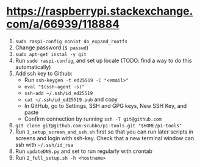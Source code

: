 # https://raspberrypi.stackexchange.com/a/66939/118884
1. `sudo raspi-config nonint do_expand_rootfs`
2. Change password (`$ passwd`)
3. `sudo apt-get instal -y git`
4. Run `sudo raspi-config`, and set up locale (TODO: find a way to do this automatically)
5. Add ssh key to Github:
   * Run `ssh-keygen -t ed25519 -C "<email>"`
   * `eval "$(ssh-agent -s)"`
   * `ssh-add ~/.ssh/id_ed25519`
   * `cat ~/.ssh/id_ed25519.pub` and copy
   * In GitHub, go to Settings, SSH and GPG keys, New SSH Key, and paste
   * Confirm connection by running `ssh -T git@github.com`
6. `git clone git@github.com:scubbo/pi-tools.git "$HOME/pi-tools"`
7. Run `1_setup_screen_and_ssh.sh` first so that you can run later scripts in screens and login with ssh-key. Check that a new terminal window can ssh with `~/.ssh/id_rsa`
8. Run `updateDNS.py` and set to run regularly with crontab
9. Run `2_full_setup.sh -h <hostname>`
